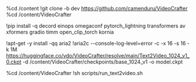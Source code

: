 %cd /content
!git clone -b dev https://github.com/camenduru/VideoCrafter
%cd /content/VideoCrafter

!pip install -q decord einops omegaconf pytorch_lightning transformers av xformers gradio timm open_clip_torch kornia

!apt-get -y install -qq aria2
!aria2c --console-log-level=error -c -x 16 -s 16 -k 1M https://huggingface.co/vdo/VideoCrafter/resolve/main/Text2Video_1024_v1_0.ckpt -d /content/VideoCrafter/checkpoints/base_1024_v1 -o model.ckpt


%cd /content/VideoCrafter
!sh scripts/run_text2video.sh